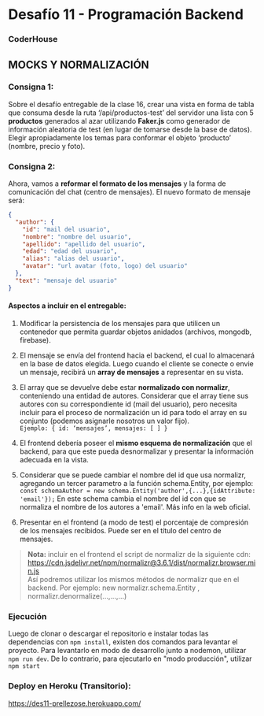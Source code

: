 # Desafío 11 - Programación Backend

### CoderHouse

## MOCKS Y NORMALIZACIÓN

### Consigna 1:

Sobre el desafío entregable de la clase 16, crear una vista en forma de tabla que consuma desde la ruta ‘/api/productos-test’ del servidor una lista con 5 **productos** generados al azar utilizando **Faker.js** como generador de información aleatoria de test (en lugar de tomarse desde la base de datos). Elegir apropiadamente los temas para conformar el objeto ‘producto’ (nombre, precio y foto).

### Consigna 2:

Ahora, vamos a **reformar el formato de los mensajes** y la forma de comunicación del chat (centro de mensajes).
El nuevo formato de mensaje será:

```json
{
  "author": {
    "id": "mail del usuario",
    "nombre": "nombre del usuario",
    "apellido": "apellido del usuario",
    "edad": "edad del usuario",
    "alias": "alias del usuario",
    "avatar": "url avatar (foto, logo) del usuario"
  },
  "text": "mensaje del usuario"
}
```

#### Aspectos a incluir en el entregable:

1. Modificar la persistencia de los mensajes para que utilicen un contenedor que permita guardar objetos anidados (archivos, mongodb, firebase).

2. El mensaje se envía del frontend hacia el backend, el cual lo almacenará en la base de datos elegida. Luego cuando el cliente se conecte o envie un mensaje, recibirá un **array de mensajes** a representar en su vista.

3. El array que se devuelve debe estar **normalizado con normalizr**, conteniendo una entidad de autores. Considerar que el array tiene sus autores con su correspondiente id (mail del usuario), pero necesita incluir para el proceso de normalización un id para todo el array en su conjunto (podemos asignarle nosotros un valor fijo).  
   `Ejemplo: { id: ‘mensajes’, mensajes: [ ] }`

4. El frontend debería poseer el **mismo esquema de normalización** que el backend, para que este pueda desnormalizar y presentar la información adecuada en la vista.

5. Considerar que se puede cambiar el nombre del id que usa normalizr, agregando un tercer parametro a la función schema.Entity, por ejemplo:  
    `const schemaAuthor = new schema.Entity('author',{...},{idAttribute: 'email'});`
   En este schema cambia el nombre del id con que se normaliza el nombre de los autores a 'email'. Más info en la web oficial.

6. Presentar en el frontend (a modo de test) el porcentaje de compresión de los mensajes recibidos. Puede ser en el título del centro de mensajes.

> **Nota:** incluir en el frontend el script de normalizr de la siguiente cdn:  
> https://cdn.jsdelivr.net/npm/normalizr@3.6.1/dist/normalizr.browser.min.js  
> Así podremos utilizar los mismos métodos de normalizr que en el backend. Por ejemplo: new normalizr.schema.Entity , normalizr.denormalize(...,...,...)

### Ejecución

Luego de clonar o descargar el repositorio e instalar todas las dependencias con `npm install`, existen dos comandos para levantar el proyecto.
Para levantarlo en modo de desarrollo junto a nodemon, utilizar `npm run dev`. De lo contrario, para ejecutarlo en "modo producción", utilizar `npm start`

### Deploy en Heroku (Transitorio):

https://des11-prellezose.herokuapp.com/
